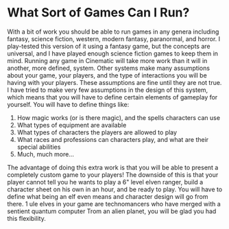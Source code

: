 # What Sort of Games Can I Run?

With a bit of work you should be able to run games in any genera including fantasy, science fiction, western, modern fantasy, paranormal, and horror. I play-tested this version of it using a fantasy game, but the concepts are universal, and I have played enough science fiction games to keep them in mind. Running any game in Cinematic will take more work than it will in another, more defined, system. Other systems make many assumptions about your game, your players, and the type of interactions you will be having with your players. These assumptions are fine until they are not true. I have tried to make very few assumptions in the design of this system, which means that you will have to define certain elements of gameplay for yourself. You will have to define things like:

1. How magic works (or is there magic), and the spells characters can use
2. What types of equipment are available
3. What types of characters the players are allowed to play
4. What races and professions can characters play, and what are their special abilities
5. Much, much more...

The advantage of doing this extra work is that you will be able to present a completely custom game to your players! The downside of this is that your player cannot tell you he wants to play a 6" level elven ranger, build a character sheet on his own in an hour, and be ready to play. You will have to define what being an elf even means and character design will go from there. 1 ule elves in your game are technomancers who have merged with a sentient quantum computer Trom an alien planet, you will be glad you had this flexibility.
